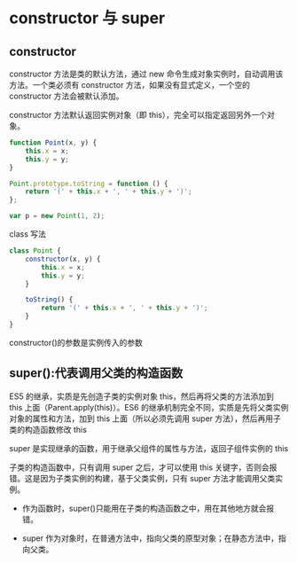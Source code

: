 # constructor 与 super

## constructor

constructor 方法是类的默认方法，通过 new 命令生成对象实例时，自动调用该方法。一个类必须有 constructor 方法，如果没有显式定义，一个空的 constructor 方法会被默认添加。

constructor 方法默认返回实例对象（即 this），完全可以指定返回另外一个对象。

```js
function Point(x, y) {
    this.x = x;
    this.y = y;
}

Point.prototype.toString = function () {
    return '(' + this.x + ', ' + this.y + ')';
};

var p = new Point(1, 2);
```

class 写法

```js
class Point {
    constructor(x, y) {
        this.x = x;
        this.y = y;
    }

    toString() {
        return '(' + this.x + ', ' + this.y + ')';
    }
}
```

constructor()的参数是实例传入的参数

## super():代表调用父类的构造函数

ES5 的继承，实质是先创造子类的实例对象 this，然后再将父类的方法添加到 this 上面（Parent.apply(this)）。ES6 的继承机制完全不同，实质是先将父类实例对象的属性和方法，加到 this 上面（所以必须先调用 super 方法），然后再用子类的构造函数修改 this

super 是实现继承的函数，用于继承父组件的属性与方法，返回子组件实例的 this

子类的构造函数中，只有调用 super 之后，才可以使用 this 关键字，否则会报错。这是因为子类实例的构建，基于父类实例，只有 super 方法才能调用父类实例。

-   作为函数时，super()只能用在子类的构造函数之中，用在其他地方就会报错。

-   super 作为对象时，在普通方法中，指向父类的原型对象；在静态方法中，指向父类。
